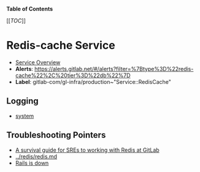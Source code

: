 <!-- MARKER: do not edit this section directly. Edit services/service-catalog.yml then run scripts/generate-docs -->

**Table of Contents**

[[_TOC_]]

# Redis-cache Service

* [Service Overview](https://dashboards.gitlab.net/d/redis-cache-main/redis-cache-overview)
* **Alerts**: <https://alerts.gitlab.net/#/alerts?filter=%7Btype%3D%22redis-cache%22%2C%20tier%3D%22db%22%7D>
* **Label**: gitlab-com/gl-infra/production~"Service::RedisCache"

## Logging

* [system](https://log.gprd.gitlab.net/goto/1a4342231de57c0ceabc8f5e0e402909)

## Troubleshooting Pointers

* [A survival guide for SREs to working with Redis at GitLab](../redis/redis-survival-guide-for-sres.md)
* [../redis/redis.md](../redis/redis.md)
* [Rails is down](../uncategorized/rails-is-down.md)
<!-- END_MARKER -->

<!-- ## Summary -->

<!-- ## Architecture -->

<!-- ## Performance -->

<!-- ## Scalability -->

<!-- ## Availability -->

<!-- ## Durability -->

<!-- ## Security/Compliance -->

<!-- ## Monitoring/Alerting -->

<!-- ## Links to further Documentation -->
